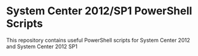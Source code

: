# System Center 2012/SP1 PowerShell Scripts #

This repository contains useful PowerShell scripts for System Center 2012 and System Center 2012 SP1